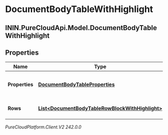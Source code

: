# DocumentBodyTableWithHighlight

## ININ.PureCloudApi.Model.DocumentBodyTableWithHighlight

## Properties

|Name | Type | Description | Notes|
|------------ | ------------- | ------------- | -------------|
| **Properties** | [**DocumentBodyTableProperties**](DocumentBodyTableProperties) | The properties for the table. | [optional] |
| **Rows** | [**List&lt;DocumentBodyTableRowBlockWithHighlight&gt;**](DocumentBodyTableRowBlockWithHighlight) | The list of rows for the table. | |



_PureCloudPlatform.Client.V2 242.0.0_
